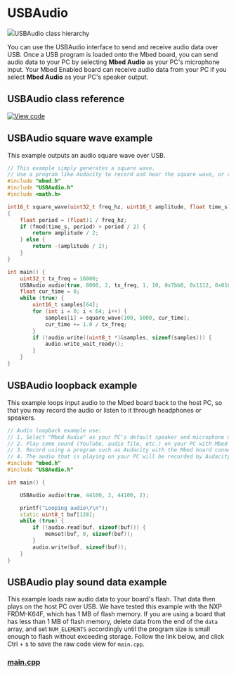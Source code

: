 # USBAudio

<span class="images">![](https://os.mbed.com/docs/mbed-os/development/mbed-os-api-doxy/class_u_s_b_audio.png)<span>USBAudio class hierarchy</span></span>

You can use the USBAudio interface to send and receive audio data over USB. Once a USB program is loaded onto the Mbed board, you can send audio data to your PC by selecting **Mbed Audio** as your PC's microphone input. Your Mbed Enabled board can receive audio data from your PC if you select **Mbed Audio** as your PC's speaker output.

## USBAudio class reference

[![View code](https://www.mbed.com/embed/?type=library)](https://os.mbed.com/docs/mbed-os/development/mbed-os-api-doxy/class_u_s_b_audio.html)

## USBAudio square wave example

This example outputs an audio square wave over USB.

```C++ TODO
// This example simply generates a square wave.
// Use a program like Audacity to record and hear the square wave, or route microphone input to output device.
#include "mbed.h"
#include "USBAudio.h"
#include <math.h>

int16_t square_wave(uint32_t freq_hz, uint16_t amplitude, float time_s)
{
    float period = (float)1 / freq_hz;
    if (fmod(time_s, period) > period / 2) {
        return amplitude / 2;
    } else {
        return -(amplitude / 2);
    }
}

int main() {
    uint32_t tx_freq = 16000;
    USBAudio audio(true, 8000, 2, tx_freq, 1, 10, 0x7bb8, 0x1112, 0x0100);
    float cur_time = 0;
    while (true) {
        uint16_t samples[64];
        for (int i = 0; i < 64; i++) {
            samples[i] = square_wave(100, 5000, cur_time);
            cur_time += 1.0 / tx_freq;
        }
        if (!audio.write((uint8_t *)&samples, sizeof(samples))) {
            audio.write_wait_ready();
        }
    }
}

```

## USBAudio loopback example

This example loops input audio to the Mbed board back to the host PC, so that you may record the audio or listen to it through headphones or speakers.

```C++ TODO
// Audio loopback example use:
// 1. Select "Mbed Audio" as your PC's default speaker and microphone devices.
// 2. Play some sound (YouTube, audio file, etc.) on your PC with Mbed board connected to your PC via the target's USB.
// 3. Record using a program such as Audacity with the Mbed board connected and with the audio on your PC playing.
// 4. The audio that is playing on your PC will be recorded by Audacity via USB loopback.
#include "mbed.h"
#include "USBAudio.h"

int main() {

    USBAudio audio(true, 44100, 2, 44100, 2);

    printf("Looping audio\r\n");
    static uint8_t buf[128];
    while (true) {
        if (!audio.read(buf, sizeof(buf))) {
            memset(buf, 0, sizeof(buf));
        }
        audio.write(buf, sizeof(buf));
    }
}
```

## USBAudio play sound data example

This example loads raw audio data to your board's flash. That data then plays on the host PC over USB. We have tested this example with the NXP FRDM-K64F, which has 1 MB of flash memory. If you are using a board that has less than 1 MB of flash memory, delete data from the end of the `data` array, and set `NUM_ELEMENTS` accordingly until the program size is small enough to flash without exceeding storage. Follow the link below, and click Ctrl + s to save the raw code view for `main.cpp`.   

### [main.cpp](https://raw.githubusercontent.com/mrcoulter45/mbed-os-5-docs/USBAudio.md_additions/docs/reference/api/usb/Audio_Play_Sound_Data.cpp)

